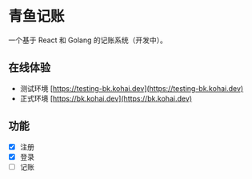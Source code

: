 # 青鱼记账

一个基于 React 和 Golang 的记账系统（开发中）。

## 在线体验

- 测试环境 [https://testing-bk.kohai.dev](https://testing-bk.kohai.dev)
- 正式环境 [https://bk.kohai.dev](https://bk.kohai.dev)

## 功能

- [x] 注册
- [x] 登录
- [ ] 记账
